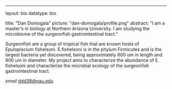 ---
layout: bio
datatype: bio

title: "Dan Domogala"
picture: "dan-domogala/profile.png"
abstract: "I am a master's in biology at Northern Arizona University. I am studying the microbiome of the surgeonfish gastrointestinal tract." 
 
 Surgeonfish are a group of tropical fish that are known hosts of Epulopiscium fishelsoni. E.fishelsoni is in the phylum Firmicutes and is the largest bacteria yet discovered, being approximately 600 um in length and 800 um in diameter.
 My project aims to characterize the abundance of E. fishelsoni and characterize the microbial ecology of the surgeonfish gastrointestinal tract. 
 
 
 

 

*email*
ddd38@nau.edu
